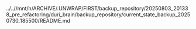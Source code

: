 ../..//mnt/h/ARCHIVE/.UNWRAP/FIRST/backup_repository/20250803_201338_pre_refactoring/duri_brain/backup_repository/current_state_backup_20250730_185500/README.md